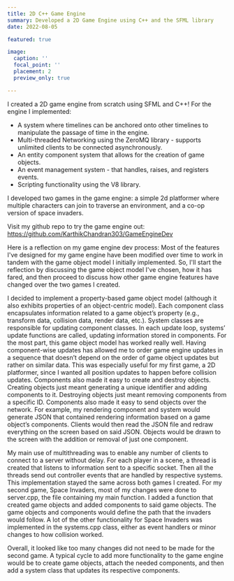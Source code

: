 ```yaml
---
title: 2D C++ Game Engine
summary: Developed a 2D Game Engine using C++ and the SFML library
date: 2022-08-05

featured: true

image:
  caption: ''
  focal_point: ''
  placement: 2
  preview_only: true

---
```

I created a 2D game engine from scratch using SFML and C++! For the engine I implemented:

- ​A system where timelines can be anchored onto other timelines to manipulate the passage of time in the engine.
- Multi-threaded Networking using the ZeroMQ library - supports unlimited clients to be connected asynchronously.
- An entity component system that allows for the creation of game objects.
- An event management system - that handles, raises, and registers events.
- Scripting functionality using the V8 library.

I developed two games in the game engine: a simple 2d platformer where multiple characters can join to traverse an environment, and a co-op version of space invaders.

Visit my github repo to try the game engine out: https://github.com/KarthikChandran303/GameEngineDev

Here is a reflection on my game engine dev process:
Most of the features I've designed for my game engine have been modified over time to work in tandem with the game object model I initially implemented. So, I'll start the reflection by discussing the game object model I've chosen, how it has fared, and then proceed to discuss how other game engine features have changed over the two games I created.

I decided to implement a property-based game object model (although it also exhibits properties of an object-centric model). Each component class encapsulates information related to a game object’s property (e.g., transform data, collision data, render data, etc.). System classes are responsible for updating component classes. In each update loop, systems’ update functions are called, updating information stored in components. For the most part, this game object model has worked really well. Having component-wise updates has allowed me to order game engine updates in a sequence that doesn’t depend on the order of game object updates but rather on similar data. This was especially useful for my first game, a 2D platformer, since I wanted all position updates to happen before collision updates. Components also made it easy to create and destroy objects. Creating objects just meant generating a unique identifier and adding components to it. Destroying objects just meant removing components from a specific ID. Components also made it easy to send objects over the network. For example, my rendering component and system would generate JSON that contained rendering information based on a game object’s components. Clients would then read the JSON file and redraw everything on the screen based on said JSON. Objects would be drawn to the screen with the addition or removal of just one component.

My main use of multithreading was to enable any number of clients to connect to a server without delay. For each player in a scene, a thread is created that listens to information sent to a specific socket. Then all the threads send out controller events that are handled by respective systems. This implementation stayed the same across both games I created. For my second game, Space Invaders, most of my changes were done to server.cpp, the file containing my main function. I added a function that created game objects and added components to said game objects. The game objects and components would define the path that the invaders would follow. A lot of the other functionality for Space Invaders was implemented in the systems.cpp class, either as event handlers or minor changes to how collision worked. 

Overall, it looked like too many changes did not need to be made for the second game. A typical cycle to add more functionality to the game engine would be to create game objects, attach the needed components, and then add a system class that updates its respective components.
